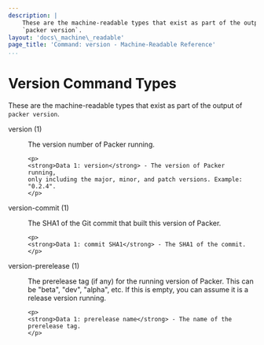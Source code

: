 ```yaml
---
description: |
    These are the machine-readable types that exist as part of the output of
    `packer version`.
layout: 'docs\_machine\_readable'
page_title: 'Command: version - Machine-Readable Reference'
...
```


# Version Command Types

These are the machine-readable types that exist as part of the output of
`packer version`.

<dl>
  <dt>version (1)</dt>
  <dd>
    <p>The version number of Packer running.</p>

    <p>
    <strong>Data 1: version</strong> - The version of Packer running,
    only including the major, minor, and patch versions. Example:
    "0.2.4".
    </p>
  </dd>

  <dt>version-commit (1)</dt>
  <dd>
    <p>The SHA1 of the Git commit that built this version of Packer.</p>

    <p>
    <strong>Data 1: commit SHA1</strong> - The SHA1 of the commit.
    </p>
  </dd>

  <dt>version-prerelease (1)</dt>
  <dd>
    <p>
    The prerelease tag (if any) for the running version of Packer. This
    can be "beta", "dev", "alpha", etc. If this is empty, you can assume
    it is a release version running.
    </p>

    <p>
    <strong>Data 1: prerelease name</strong> - The name of the
    prerelease tag.
    </p>
  </dd>

</dl>

